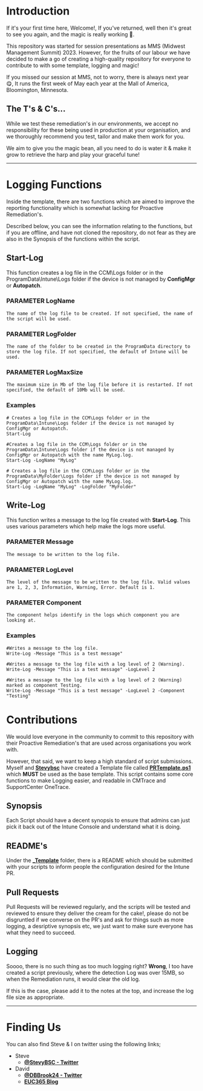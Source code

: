 # Introduction
If it's your first time here, Welcome!, If you've returned, well then it's great to see you again, and the magic is really working 🤣.

This repository was started for session presentations as MMS (Midwest Management Summit) 2023. However, for the fruits of our labour we have decided to make a go of creating a high-quality repository for everyone to contribute to with some template, logging and magic!

If you missed our session at MMS, not to worry, there is always next year 😋, It runs the first week of May each year at the Mall of America, Bloomington, Minnesota.

## The T's & C's...

While we test these remediation's in our environments, we accept no responsibility for these being used in production at your organisation, and we thoroughly recommend you test, tailor and make them work for you. 

We aim to give you the magic bean, all you need to do is water it & make it grow to retrieve the harp and play your graceful tune!

<hr>

# Logging Functions

Inside the template, there are two functions which are aimed to improve the reporting functionality which is somewhat lacking for Proactive Remediation's. 

Described below, you can see the information relating to the functions, but if you are offline, and have not cloned the repository, do not fear as they are also in the Synopsis of the functions within the script.

## Start-Log
This function creates a log file in the CCM\Logs folder or in the ProgramData\Intune\Logs folder if the device is not managed by **ConfigMgr** or **Autopatch**.
 

### **PARAMETER** LogName
```
The name of the log file to be created. If not specified, the name of the script will be used.
```
### **PARAMETER** LogFolder
```
The name of the folder to be created in the ProgramData directory to store the log file. If not specified, the default of Intune will be used.
```
### **PARAMETER** LogMaxSize
```
The maximum size in Mb of the log file before it is restarted. If not specified, the default of 10Mb will be used.
```

### Examples
   
```pwsh
# Creates a log file in the CCM\Logs folder or in the ProgramData\Intune\Logs folder if the device is not managed by ConfigMgr or Autopatch.
Start-Log
```

```pwsh
#Creates a log file in the CCM\Logs folder or in the ProgramData\Intune\Logs folder if the device is not managed by ConfigMgr or Autopatch with the name MyLog.log.
Start-Log -LogName "MyLog"

```
```pwsh
# Creates a log file in the CCM\Logs folder or in the ProgramData\MyFolder\Logs folder if the device is not managed by ConfigMgr or Autopatch with the name MyLog.log.
Start-Log -LogName "MyLog" -LogFolder "MyFolder"
```

## Write-Log
This function writes a message to the log file created with **Start-Log**. This uses various parameters which help make the logs more useful.


### **PARAMETER** Message
```
The message to be written to the log file.
```

### **PARAMETER** LogLevel

```
The level of the message to be written to the log file. Valid values are 1, 2, 3, Information, Warning, Error. Default is 1.
```

### **PARAMETER** Component
```
The component helps identify in the logs which component you are looking at.
```

### Examples

```pwsh
#Writes a message to the log file.
Write-Log -Message "This is a test message"
```

```pwsh
#Writes a message to the log file with a log level of 2 (Warning).
Write-Log -Message "This is a test message" -LogLevel 2
```

```pwsh
#Writes a message to the log file with a log level of 2 (Warning) marked as component Testing.
Write-Log -Message "This is a test message" -LogLevel 2 -Component "Testing"
```

# Contributions
We would love everyone in the community to commit to this repository with their Proactive Remediation's that are used across organisations you work with. 

However, that said, we want to keep a high standard of script submissions. Myself and [**Stevybsc**](https://github.com/StevyBSC) have created a Template file called [**PRTemplate.ps1**](/_Template/PRTemplate.ps1) which **MUST** be used as the base template. This script contains some core functions to make Logging easier, and readable in CMTrace and SupportCenter OneTrace. 

## Synopsis
Each Script should have a decent synopsis to ensure that admins can just pick it back out of the Intune Console and understand what it is doing.

## README's

Under the [**_Template**](/_Template/) folder, there is a README which should be submitted with your scripts to inform people the configuration desired for the Intune PR.

## Pull Requests
Pull Requests will be reviewed regularly, and the scripts will be tested and reviewed to ensure they deliver the cream for the cake!, please do not be disgruntled if we converse on the PR's and ask for things such as more logging, a desriptive synopsis etc, we just want to make sure everyone has what they need to succeed.

## Logging 
Soooo, there is no such thing as too much logging right? **Wrong**, I too have created a script previously, where the detection Log was over 15MB, so when the Remediation runs, it would clear the old log.

If this is the case, please add it to the notes at the top, and increase the log file size as appropriate.
<hr>

# Finding Us

You can also find Steve & I on twitter using the following links;
- Steve 
    - [**@StevyBSC - Twitter**](https://twitter.com/StevyBSC)
- David 
    - [**@DBBrook24 - Twitter**](https://twitter.com/DBBrook24)
    - [**EUC365 Blog**](https://euc365.com)